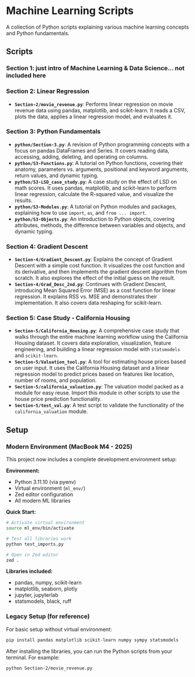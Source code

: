 # Machine Learning Scripts

A collection of Python scripts explaining various machine learning concepts and Python fundamentals.

## Scripts

### Section 1: just intro of Machine Learning & Data Science... not included here

### Section 2: Linear Regression

*   **`Section-2/movie_revenue.py`**: Performs linear regression on movie revenue data using pandas, matplotlib, and scikit-learn. It reads a CSV, plots the data, applies a linear regression model, and evaluates it.

### Section 3: Python Fundamentals

*   **`python/Section-3.py`**: A revision of Python programming concepts with a focus on pandas DataFrames and Series. It covers reading data, accessing, adding, deleting, and operating on columns.
*   **`python/S3-Functions.py`**: A tutorial on Python functions, covering their anatomy, parameters vs. arguments, positional and keyword arguments, return values, and dynamic typing.
*   **`python/S3-LSD_case_study.py`**: A case study on the effect of LSD on math scores. It uses pandas, matplotlib, and scikit-learn to perform linear regression, calculate the R-squared value, and visualize the results.
*   **`python/S3-Modules.py`**: A tutorial on Python modules and packages, explaining how to use `import`, `as`, and `from ... import`.
*   **`python/S3-Objects.py`**: An introduction to Python objects, covering attributes, methods, the difference between variables and objects, and dynamic typing.

### Section 4: Gradient Descent

*   **`Section-4/Gradient_Descent.py`**: Explains the concept of Gradient Descent with a simple cost function. It visualizes the cost function and its derivative, and then implements the gradient descent algorithm from scratch. It also explores the effect of the initial guess on the result.
*   **`Section-4/Grad_Desc_2nd.py`**: Continues with Gradient Descent, introducing Mean Squared Error (MSE) as a cost function for linear regression. It explains RSS vs. MSE and demonstrates their implementation. It also covers data reshaping for scikit-learn.

### Section 5: Case Study - California Housing

*   **`Section-5/California_Housing.py`**: A comprehensive case study that walks through the entire machine learning workflow using the California Housing dataset. It covers data exploration, visualization, feature engineering, and building a linear regression model with `statsmodels` and `scikit-learn`.
*   **`Section-5/Valuation_tool.py`**: A tool for estimating house prices based on user input. It uses the California Housing dataset and a linear regression model to predict prices based on features like location, number of rooms, and population.
*   **`Section-5/california_valuation.py`**: The valuation model packed as a module for easy reuse. Import this module in other scripts to use the house price prediction functionality.
*   **`Section-5/test_val.py`**: A test script to validate the functionality of the `california_valuation` module.

## Setup

### Modern Environment (MacBook M4 - 2025)

This project now includes a complete development environment setup:

**Environment:**
- Python 3.11.10 (via pyenv)
- Virtual environment (`ml_env/`)
- Zed editor configuration
- All modern ML libraries

**Quick Start:**
```bash
# Activate virtual environment
source ml_env/bin/activate

# Test all libraries work
python test_imports.py

# Open in Zed editor
zed .
```

**Libraries included:**
- pandas, numpy, scikit-learn
- matplotlib, seaborn, plotly
- jupyter, jupyterlab
- statsmodels, black, ruff

### Legacy Setup (for reference)

For basic setup without virtual environment:

```bash
pip install pandas matplotlib scikit-learn numpy sympy statsmodels
```

After installing the libraries, you can run the Python scripts from your terminal. For example:

```bash
python Section-2/movie_revenue.py
```
